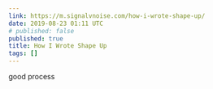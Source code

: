 ```yaml
---
link: https://m.signalvnoise.com/how-i-wrote-shape-up/
date: 2019-08-23 01:11 UTC
# published: false
published: true
title: How I Wrote Shape Up
tags: []
---
```


good process
